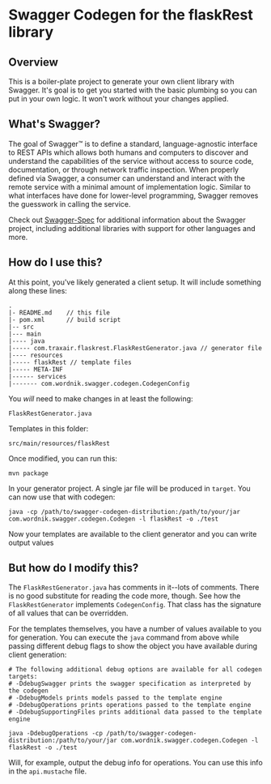 # Swagger Codegen for the flaskRest library

## Overview
This is a boiler-plate project to generate your own client library with Swagger.  It's goal is
to get you started with the basic plumbing so you can put in your own logic.  It won't work without
your changes applied.

## What's Swagger?
The goal of Swagger™ is to define a standard, language-agnostic interface to REST APIs which allows both humans and computers to discover and understand the capabilities of the service without access to source code, documentation, or through network traffic inspection. When properly defined via Swagger, a consumer can understand and interact with the remote service with a minimal amount of implementation logic. Similar to what interfaces have done for lower-level programming, Swagger removes the guesswork in calling the service.


Check out [Swagger-Spec](https://github.com/swagger-api/swagger-spec) for additional information about the Swagger project, including additional libraries with support for other languages and more. 

## How do I use this?
At this point, you've likely generated a client setup.  It will include something along these lines:

```
.
|- README.md    // this file
|- pom.xml      // build script
|-- src
|--- main
|---- java
|----- com.traxair.flaskrest.FlaskRestGenerator.java // generator file
|---- resources
|----- flaskRest // template files
|----- META-INF
|------ services
|------- com.wordnik.swagger.codegen.CodegenConfig
```

You _will_ need to make changes in at least the following:

`FlaskRestGenerator.java`

Templates in this folder:

`src/main/resources/flaskRest`

Once modified, you can run this:

```
mvn package
```

In your generator project.  A single jar file will be produced in `target`.  You can now use that with codegen:

```
java -cp /path/to/swagger-codegen-distribution:/path/to/your/jar com.wordnik.swagger.codegen.Codegen -l flaskRest -o ./test
```

Now your templates are available to the client generator and you can write output values

## But how do I modify this?
The `FlaskRestGenerator.java` has comments in it--lots of comments.  There is no good substitute
for reading the code more, though.  See how the `FlaskRestGenerator` implements `CodegenConfig`.
That class has the signature of all values that can be overridden.

For the templates themselves, you have a number of values available to you for generation.
You can execute the `java` command from above while passing different debug flags to show
the object you have available during client generation:

```
# The following additional debug options are available for all codegen targets:
# -DdebugSwagger prints the swagger specification as interpreted by the codegen
# -DdebugModels prints models passed to the template engine
# -DdebugOperations prints operations passed to the template engine
# -DdebugSupportingFiles prints additional data passed to the template engine

java -DdebugOperations -cp /path/to/swagger-codegen-distribution:/path/to/your/jar com.wordnik.swagger.codegen.Codegen -l flaskRest -o ./test
```

Will, for example, output the debug info for operations.  You can use this info
in the `api.mustache` file.